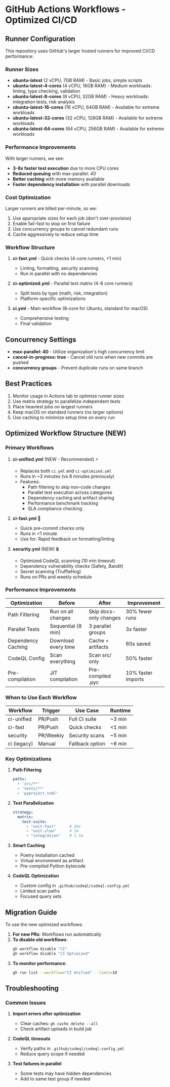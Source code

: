 # GitHub Actions Workflows - Optimized CI/CD

## Runner Configuration

This repository uses GitHub's larger hosted runners for improved CI/CD performance:

### Runner Sizes

- **ubuntu-latest** (2 vCPU, 7GB RAM) - Basic jobs, simple scripts
- **ubuntu-latest-4-cores** (4 vCPU, 16GB RAM) - Medium workloads: linting, type checking, validation
- **ubuntu-latest-8-cores** (8 vCPU, 32GB RAM) - Heavy workloads: integration tests, risk analysis
- **ubuntu-latest-16-cores** (16 vCPU, 64GB RAM) - Available for extreme workloads
- **ubuntu-latest-32-cores** (32 vCPU, 128GB RAM) - Available for extreme workloads
- **ubuntu-latest-64-cores** (64 vCPU, 256GB RAM) - Available for extreme workloads

### Performance Improvements

With larger runners, we see:
- **3-8x faster test execution** due to more CPU cores
- **Reduced queuing** with max-parallel: 40
- **Better caching** with more memory available
- **Faster dependency installation** with parallel downloads

### Cost Optimization

Larger runners are billed per-minute, so we:
1. Use appropriate sizes for each job (don't over-provision)
2. Enable fail-fast to stop on first failure
3. Use concurrency groups to cancel redundant runs
4. Cache aggressively to reduce setup time

### Workflow Structure

1. **ci-fast.yml** - Quick checks (4-core runners, <1 min)
   - Linting, formatting, security scanning
   - Run in parallel with no dependencies

2. **ci-optimized.yml** - Parallel test matrix (4-8 core runners)
   - Split tests by type (math, risk, integration)
   - Platform-specific optimizations

3. **ci.yml** - Main workflow (8-core for Ubuntu, standard for macOS)
   - Comprehensive testing
   - Final validation

## Concurrency Settings

- **max-parallel: 40** - Utilize organization's high concurrency limit
- **cancel-in-progress: true** - Cancel old runs when new commits are pushed
- **concurrency groups** - Prevent duplicate runs on same branch

## Best Practices

1. Monitor usage in Actions tab to optimize runner sizes
2. Use matrix strategy to parallelize independent tests
3. Place heaviest jobs on largest runners
4. Keep macOS on standard runners (no larger options)
5. Use caching to minimize setup time on every run

## Optimized Workflow Structure (NEW)

### Primary Workflows

1. **ci-unified.yml** (NEW - Recommended) ⚡
   - Replaces both `ci.yml` and `ci-optimized.yml`
   - Runs in ~3 minutes (vs 8 minutes previously)
   - Features:
     - Path filtering to skip non-code changes
     - Parallel test execution across categories
     - Dependency caching and artifact sharing
     - Performance benchmark tracking
     - SLA compliance checking

2. **ci-fast.yml** 🚀
   - Quick pre-commit checks only
   - Runs in <1 minute
   - Use for: Rapid feedback on formatting/linting

3. **security.yml** (NEW) 🔒
   - Optimized CodeQL scanning (10 min timeout)
   - Dependency vulnerability checks (Safety, Bandit)
   - Secret scanning (TruffleHog)
   - Runs on PRs and weekly schedule

### Performance Improvements

| Optimization | Before | After | Improvement |
|-------------|--------|-------|-------------|
| Path Filtering | Run on all changes | Skip docs-only changes | 30% fewer runs |
| Parallel Tests | Sequential (8 min) | 3 parallel groups | 3x faster |
| Dependency Caching | Download every time | Cache + artifacts | 60s saved |
| CodeQL Config | Scan everything | Scan src/ only | 50% faster |
| Pre-compilation | JIT compilation | Pre-compiled .pyc | 10% faster imports |

### When to Use Each Workflow

| Workflow | Trigger | Use Case | Runtime |
|----------|---------|----------|---------|
| ci-unified | PR/Push | Full CI suite | ~3 min |
| ci-fast | PR/Push | Quick checks | <1 min |
| security | PR/Weekly | Security scans | ~5 min |
| ci (legacy) | Manual | Fallback option | ~8 min |

### Key Optimizations

1. **Path Filtering**
   ```yaml
   paths:
     - 'src/**'
     - 'tests/**'
     - 'pyproject.toml'
   ```

2. **Test Parallelization**
   ```yaml
   strategy:
     matrix:
       test-suite:
         - "unit-fast"      # 30s
         - "unit-slow"      # 1m
         - "integration"    # 1.5m
   ```

3. **Smart Caching**
   - Poetry installation cached
   - Virtual environment as artifact
   - Pre-compiled Python bytecode

4. **CodeQL Optimization**
   - Custom config in `.github/codeql/codeql-config.yml`
   - Limited scan paths
   - Focused query sets

## Migration Guide

To use the new optimized workflows:

1. **For new PRs**: Workflows run automatically
2. **To disable old workflows**:
   ```bash
   gh workflow disable "CI"
   gh workflow disable "CI Optimized"
   ```
3. **To monitor performance**:
   ```bash
   gh run list --workflow="CI Unified" --limit=10
   ```

## Troubleshooting

### Common Issues

1. **Import errors after optimization**
   - Clear caches: `gh cache delete --all`
   - Check artifact uploads in build job

2. **CodeQL timeouts**
   - Verify paths in `.github/codeql/codeql-config.yml`
   - Reduce query scope if needed

3. **Test failures in parallel**
   - Some tests may have hidden dependencies
   - Add to same test group if needed
